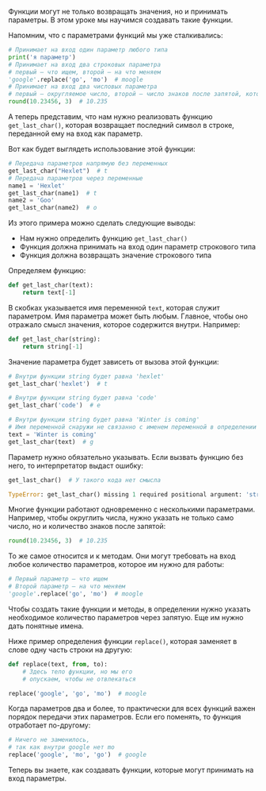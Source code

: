 
Функции могут не только возвращать значения, но и принимать параметры. В этом уроке мы научимся создавать такие функции.

Напомним, что с параметрами функций мы уже сталкивались:

```python
# Принимает на вход один параметр любого типа
print('я параметр')
# Принимает на вход два строковых параметра
# первый — что ищем, второй — на что меняем
'google'.replace('go', 'mo')  # moogle
# Принимает на вход два числовых параметра
# первый — округляемое число, второй — число знаков после запятой, которые нужно оставить
round(10.23456, 3)  # 10.235
```

А теперь представим, что нам нужно реализовать функцию `get_last_char()`, которая возвращает последний символ в строке, переданной ему на вход как параметр.

Вот как будет выглядеть использование этой функции:

```python
# Передача параметров напрямую без переменных
get_last_char("Hexlet")  # t
# Передача параметров через переменные
name1 = 'Hexlet'
get_last_char(name1)  # t
name2 = 'Goo'
get_last_char(name2)  # o
```

Из этого примера можно сделать следующие выводы:

* Нам нужно определить функцию `get_last_char()`
* Функция должна принимать на вход один параметр строкового типа
* Функция должна возвращать значение строкового типа

Определяем функцию:

```python
def get_last_char(text):
    return text[-1]
```

В скобках указывается имя переменной `text`, которая служит параметром. Имя параметра может быть любым. Главное, чтобы оно отражало смысл значения, которое содержится внутри. Например:

```python
def get_last_char(string):
    return string[-1]
```

Значение параметра будет зависеть от вызова этой функции:

```python
# Внутри функции string будет равна 'hexlet'
get_last_char('hexlet')  # t

# Внутри функции string будет равна 'code'
get_last_char('code')  # e

# Внутри функции string будет равна 'Winter is coming'
# Имя переменной снаружи не связанно с именем переменной в определении функции
text = 'Winter is coming'
get_last_char(text)  # g
```


Параметр нужно обязательно указывать. Если вызвать функцию без него, то интерпретатор выдаст ошибку:

```python
get_last_char()  # У такого кода нет смысла

TypeError: get_last_char() missing 1 required positional argument: 'string'
```

Многие функции работают одновременно с несколькими параметрами. Например, чтобы округлить числа, нужно указать не только само число, но и количество знаков после запятой:

```python
round(10.23456, 3)  # 10.235
```

То же самое относится и к методам. Они могут требовать на вход любое количество параметров, которое им нужно для работы:

```python
# Первый параметр — что ищем
# Второй параметр — на что меняем
'google'.replace('go', 'mo')  # moogle
````

Чтобы создать такие функции и методы, в определении нужно указать необходимое количество параметров через запятую. Еще им нужно дать понятные имена.

Ниже пример определения функции `replace()`, которая заменяет в слове одну часть строки на другую:

```python
def replace(text, from, to):
    # Здесь тело функции, но мы его
    # опускаем, чтобы не отвлекаться

replace('google', 'go', 'mo')  # moogle
```

Когда параметров два и более, то практически для всех функций важен порядок передачи этих параметров. Если его поменять, то функция отработает по-другому:

```python
# Ничего не заменилось,
# так как внутри google нет mo
replace('google', 'mo', 'go')  # google
```

Теперь вы знаете, как создавать функции, которые могут принимать на вход параметры.
